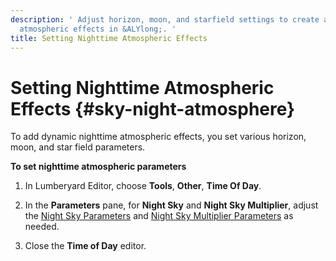 ```yaml
---
description: ' Adjust horizon, moon, and starfield settings to create a dynamic nighttime
  atmospheric effects in &ALYlong;. '
title: Setting Nighttime Atmospheric Effects
---
```

# Setting Nighttime Atmospheric Effects {#sky-night-atmosphere}

To add dynamic nighttime atmospheric effects, you set various horizon, moon, and star field parameters\.

**To set nighttime atmospheric parameters**

1. In Lumberyard Editor, choose **Tools**, **Other**, **Time Of Day**\.

1. In the **Parameters** pane, for **Night Sky** and **Night Sky Multiplier**, adjust the [Night Sky Parameters](/docs/userguide/sky/tod-parameters#night-sky-time-of-day-parameters) and [Night Sky Multiplier Parameters](/docs/userguide/sky/tod-parameters#night-sky-multiplier-time-of-day-parameters) as needed\.

1. Close the **Time of Day** editor\.